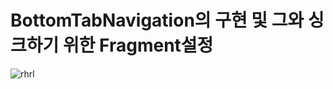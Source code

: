 # BottomTabNavigation의 구현 및 그와 싱크하기 위한 Fragment설정
![rhrl](https://user-images.githubusercontent.com/57611838/208076596-513454c7-4ecf-4e9f-84db-a55ded268302.gif)

